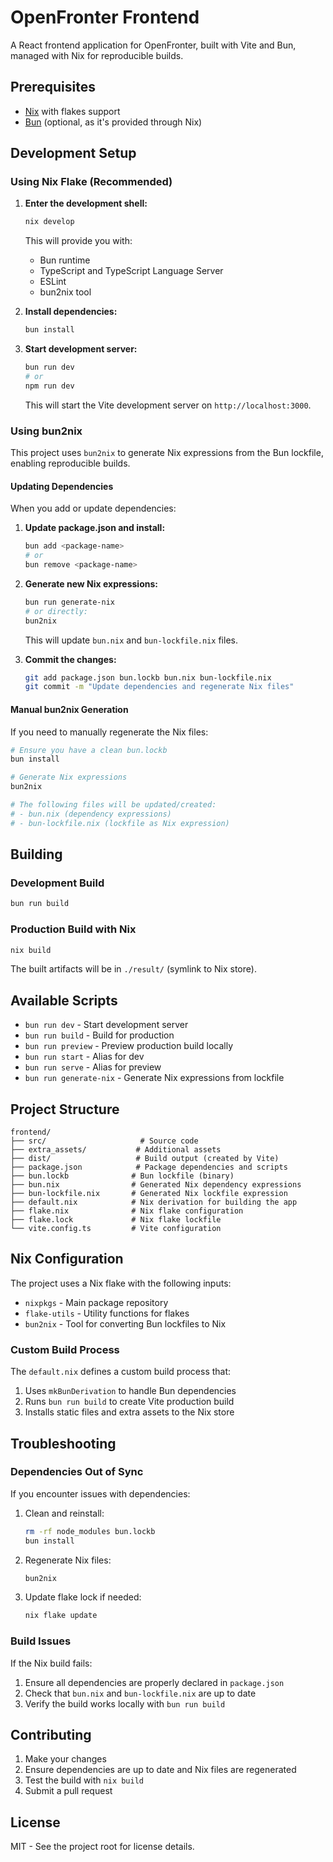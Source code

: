 # OpenFronter Frontend

A React frontend application for OpenFronter, built with Vite and Bun, managed with Nix for reproducible builds.

## Prerequisites

- [Nix](https://nixos.org/download.html) with flakes support
- [Bun](https://bun.sh/) (optional, as it's provided through Nix)

## Development Setup

### Using Nix Flake (Recommended)

1. **Enter the development shell:**
   ```bash
   nix develop
   ```

   This will provide you with:
   - Bun runtime
   - TypeScript and TypeScript Language Server
   - ESLint
   - bun2nix tool

2. **Install dependencies:**
   ```bash
   bun install
   ```

3. **Start development server:**
   ```bash
   bun run dev
   # or
   npm run dev
   ```

   This will start the Vite development server on `http://localhost:3000`.

### Using bun2nix

This project uses `bun2nix` to generate Nix expressions from the Bun lockfile, enabling reproducible builds.

#### Updating Dependencies

When you add or update dependencies:

1. **Update package.json and install:**
   ```bash
   bun add <package-name>
   # or
   bun remove <package-name>
   ```

2. **Generate new Nix expressions:**
   ```bash
   bun run generate-nix
   # or directly:
   bun2nix
   ```

   This will update `bun.nix` and `bun-lockfile.nix` files.

3. **Commit the changes:**
   ```bash
   git add package.json bun.lockb bun.nix bun-lockfile.nix
   git commit -m "Update dependencies and regenerate Nix files"
   ```

#### Manual bun2nix Generation

If you need to manually regenerate the Nix files:

```bash
# Ensure you have a clean bun.lockb
bun install

# Generate Nix expressions
bun2nix

# The following files will be updated/created:
# - bun.nix (dependency expressions)
# - bun-lockfile.nix (lockfile as Nix expression)
```

## Building

### Development Build
```bash
bun run build
```

### Production Build with Nix
```bash
nix build
```

The built artifacts will be in `./result/` (symlink to Nix store).

## Available Scripts

- `bun run dev` - Start development server
- `bun run build` - Build for production
- `bun run preview` - Preview production build locally
- `bun run start` - Alias for dev
- `bun run serve` - Alias for preview
- `bun run generate-nix` - Generate Nix expressions from lockfile

## Project Structure

```
frontend/
├── src/                     # Source code
├── extra_assets/           # Additional assets
├── dist/                   # Build output (created by Vite)
├── package.json            # Package dependencies and scripts
├── bun.lockb              # Bun lockfile (binary)
├── bun.nix                # Generated Nix dependency expressions
├── bun-lockfile.nix       # Generated Nix lockfile expression
├── default.nix            # Nix derivation for building the app
├── flake.nix              # Nix flake configuration
├── flake.lock             # Nix flake lockfile
└── vite.config.ts         # Vite configuration
```

## Nix Configuration

The project uses a Nix flake with the following inputs:
- `nixpkgs` - Main package repository
- `flake-utils` - Utility functions for flakes
- `bun2nix` - Tool for converting Bun lockfiles to Nix

### Custom Build Process

The `default.nix` defines a custom build process that:
1. Uses `mkBunDerivation` to handle Bun dependencies
2. Runs `bun run build` to create Vite production build
3. Installs static files and extra assets to the Nix store

## Troubleshooting

### Dependencies Out of Sync

If you encounter issues with dependencies:

1. Clean and reinstall:
   ```bash
   rm -rf node_modules bun.lockb
   bun install
   ```

2. Regenerate Nix files:
   ```bash
   bun2nix
   ```

3. Update flake lock if needed:
   ```bash
   nix flake update
   ```

### Build Issues

If the Nix build fails:

1. Ensure all dependencies are properly declared in `package.json`
2. Check that `bun.nix` and `bun-lockfile.nix` are up to date
3. Verify the build works locally with `bun run build`

## Contributing

1. Make your changes
2. Ensure dependencies are up to date and Nix files are regenerated
3. Test the build with `nix build`
4. Submit a pull request

## License

MIT - See the project root for license details.
